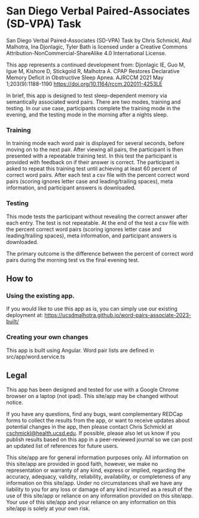 # San Diego Verbal Paired-Associates (SD-VPA) Task
<!-- Intro section -->
San Diego Verbal Paired-Associates (SD-VPA) Task by Chris Schmickl, Atul Malhotra, Ina Djonlagic, Tyler Bath is licensed under a Creative Commons Attribution-NonCommercial-ShareAlike 4.0 International License.

This app represents a continued development from: Djonlagic IE, Guo M, Igue M, Kishore D, Stickgold R, Malhotra A. CPAP Restores Declarative Memory Deficit in Obstructive Sleep Apnea. AJRCCM 2021 May 1;203(9):1188-1190 https://doi.org/10.1164/rccm.202011-4253LE

In brief, this app is designed to test sleep-dependent memory via semantically associated word pairs. There are two modes, training and testing. In our use case, participants complete the training mode in the evening, and the testing mode in the morning after a nights sleep. 
### Training
In training mode each word pair is displayed for several seconds, before moving on to the next pair. After viewing all pairs, the participant is then presented with a repeatable training test. In this test the participant is provided with feedback on if their answer is correct. The participant is asked to repeat this training test until achieving at least 60 percent of correct word pairs. After each test a csv file with the percent correct word pairs (scoring ignores letter case and leading/trailing spaces), meta information, and participant answers is downloaded. 
### Testing
This mode tests the participant without revealing the correct answer after each entry. The test is not repeatable. At the end of the test a csv file with the percent correct word pairs (scoring ignores letter case and leading/trailing spaces), meta information, and participant answers is downloaded. 

The primary outcome is the difference between the percent of correct word pairs during the morning test vs the final evening test.

## How to

### Using the existing app. 
If you would like to use this app as is, you can simply use our existing deployment at: https://ucsdmalhotra.github.io/word-pairs-associate-2023-built/

### Creating your own changes
This app is built using Angular. 
Word pair lists are defined in src/app/word.service.ts

## Legal

This app has been designed and tested for use with a Google Chrome browser on a laptop (not ipad). This site/app may be changed without notice. 

If you have any questions, find any bugs, want complementary REDCap forms to collect the results from the app, or want to receive updates about potential changes in the app, then please contact Chris Schmickl at cschmickl@health.ucsd.edu. If possible, please also let us know if you publish results based on this app in a peer-reviewed journal so we can post an updated list of references for future users.

This site/app are for general information purposes only. All information on this site/app are provided in good faith, however, we make no representation or warranty of any kind, express or implied, regarding the accuracy, adequacy, validity, reliability, availability, or completeness of any information on this site/app. Under no circumstances shall we have any liability to you for any loss or damage of any kind incurred as a result of the use of this site/app or reliance on any information provided on this site/app. Your use of this site/app and your reliance on any information on this site/app is solely at your own risk.
